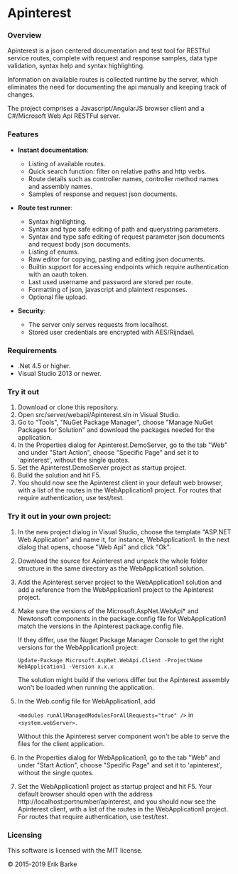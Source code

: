 Apinterest
==========

### Overview
Apinterest is a json centered documentation and test tool for RESTful service routes, complete
with request and response samples, data type validation, syntax help and syntax highlighting.

Information on available routes is collected runtime by the server, which eliminates the need
for documenting the api manually and keeping track of changes.

The project comprises a Javascript/AngularJS browser client and a C#/Microsoft Web Api RESTFul server.


### Features

* **Instant documentation**:

  * Listing of available routes.
  * Quick search function: filter on relative paths and http verbs.
  * Route details such as controller names, controller method names and assembly names.
  * Samples of response and request json documents.

* **Route test runner**:

   * Syntax highlighting.
   * Syntax and type safe editing of path and querystring parameters.
   * Syntax and type safe editing of request parameter json documents and request body
     json documents.
   * Listing of enums.
   * Raw editor for copying, pasting and editing json documents.
   * Builtin support for accessing endpoints which require authentication with an oauth
     token.
   * Last used username and password are stored per route.
   * Formatting of json, javascript and plaintext responses.
   * Optional file upload.

* **Security**:

   * The server only serves requests from localhost.
   * Stored user credentials are encrypted with AES/Rijndael.

### Requirements

* .Net 4.5 or higher.
* Visual Studio 2013 or newer.

### Try it out

1. Download or clone this repository.
2. Open src/server/webapi/Apinterest.sln in Visual Studio.
3. Go to "Tools", "NuGet Package Manager", choose "Manage NuGet Packages for Solution" and download
   the packages needed for the application.
4. In the Properties dialog for Apinterest.DemoServer, go to the tab "Web" and under "Start Action",
   choose "Specific Page" and set it to 'apinterest', without the single quotes.
5. Set the Apinterest.DemoServer project as startup project.
6. Build the solution and hit F5.
7. You should now see the Apinterest client in your default web browser, with a list of the routes in
   the WebApplication1 project. For routes that require authentication, use test/test.

### Try it out in your own project:

1. In the new project dialog in Visual Studio, choose the template "ASP.NET Web
   Application" and name it, for instance, WebApplication1. In the next dialog that opens,
   choose "Web Api" and click "Ok".

2. Download the source for Apinterest and unpack the whole folder structure in the same
   directory as the WebApplication1 solution.

3. Add the Apinterest server project to the WebApplication1 solution and add a reference
   from the WebApplication1 project to the Apinterest project.

4. Make sure the versions of the Microsoft.AspNet.WebApi* and Newtonsoft components in
   the package.config file for WebApplication1 match the versions in the Apinterest
   package.config file.

   If they differ, use the Nuget Package Manager Console to get the right versions for the
   WebApplication1 project:

   `Update-Package Microsoft.AspNet.WebApi.Client -ProjectName WebApplication1 -Version x.x.x`

   The solution might build if the verions differ but the Apinterest assembly won't be loaded
   when running the application.

5. In the Web.config file for WebApplication1, add

   `<modules runAllManagedModulesForAllRequests="true" />` in `<system.webServer>`.

   Without this the Apinterest server component won't be able to serve the files for the client
   application.

6. In the Properties dialog for WebApplication1, go to the tab "Web" and under "Start Action",
   choose "Specific Page" and set it to 'apinterest', without the single quotes.

7. Set the WebApplication1 project as startup project and hit F5. Your default browser should
   open with the address http://localhost:portnumber/apinterest, and you should now see the
   Apinterest client, with a list of the routes in the WebApplication1 project.
   For routes that require authentication, use test/test.

### Licensing

This software is licensed with the MIT license.

© 2015-2019 Erik Barke
